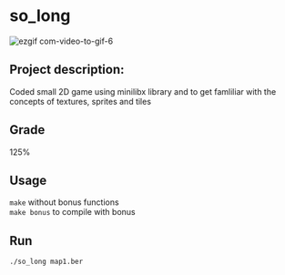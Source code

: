 # so_long
![ezgif com-video-to-gif-6](https://github.com/anagmrebelo/42_so_long/assets/66007323/31262990-f256-4e3e-9881-a528909228f6)

## Project description:
Coded small 2D game using minilibx library and to get famliliar with the concepts of textures, sprites and tiles

## Grade
125%

## Usage

```make``` without bonus functions\
```make bonus``` to compile with bonus

## Run
```./so_long map1.ber```
